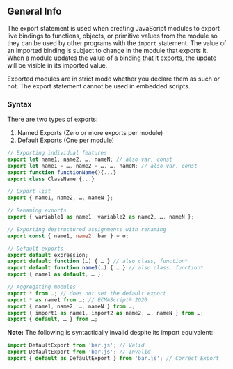 ## General Info

The export statement is used when creating JavaScript modules to export live bindings to functions, objects, or primitive values from the module so they can be used by other programs with the `import` statement. The value of an imported binding is subject to change in the module that exports it. When a module updates the value of a binding that it exports, the update will be visible in its imported value.

Exported modules are in strict mode whether you declare them as such or not. The export statement cannot be used in embedded scripts.

### Syntax

There are two types of exports:

1. Named Exports (Zero or more exports per module)
2. Default Exports (One per module)

```javascript
// Exporting individual features
export let name1, name2, …, nameN; // also var, const
export let name1 = …, name2 = …, …, nameN; // also var, const
export function functionName(){...}
export class ClassName {...}

// Export list
export { name1, name2, …, nameN };

// Renaming exports
export { variable1 as name1, variable2 as name2, …, nameN };

// Exporting destructured assignments with renaming
export const { name1, name2: bar } = o;

// Default exports
export default expression;
export default function (…) { … } // also class, function*
export default function name1(…) { … } // also class, function*
export { name1 as default, … };

// Aggregating modules
export * from …; // does not set the default export
export * as name1 from …; // ECMAScript® 2O20
export { name1, name2, …, nameN } from …;
export { import1 as name1, import2 as name2, …, nameN } from …;
export { default, … } from …;
```

**Note:** The following is syntactically invalid despite its import equivalent:

```javascript
import DefaultExport from 'bar.js'; // Valid
export DefaultExport from 'bar.js'; // Invalid
export { default as DefaultExport } from 'bar.js'; // Correct Export
```
